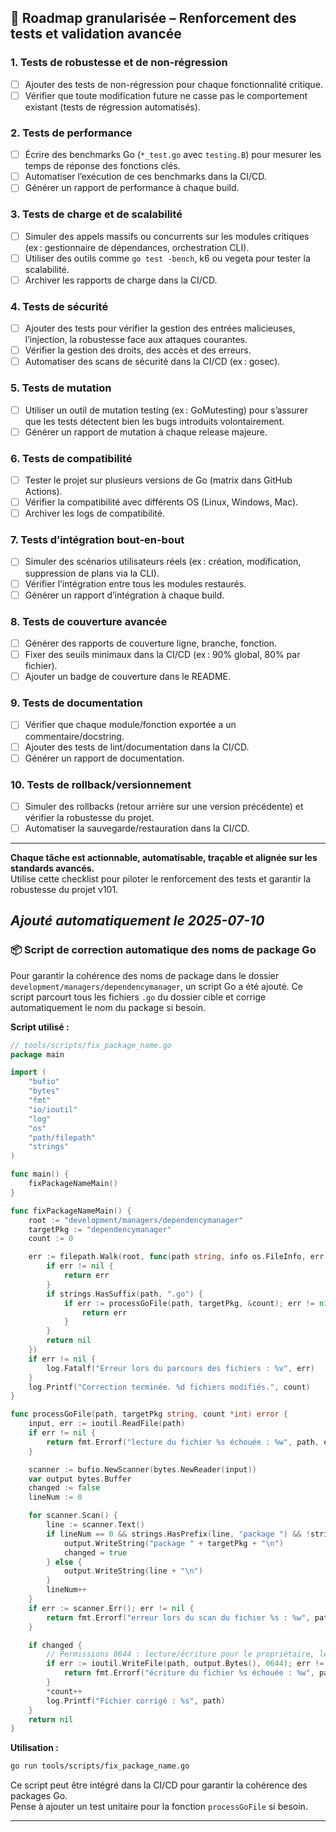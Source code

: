## 🧪 Roadmap granularisée – Renforcement des tests et validation avancée

### 1. Tests de robustesse et de non-régression
- [ ] Ajouter des tests de non-régression pour chaque fonctionnalité critique.
- [ ] Vérifier que toute modification future ne casse pas le comportement existant (tests de régression automatisés).

### 2. Tests de performance
- [ ] Écrire des benchmarks Go (`*_test.go` avec `testing.B`) pour mesurer les temps de réponse des fonctions clés.
- [ ] Automatiser l’exécution de ces benchmarks dans la CI/CD.
- [ ] Générer un rapport de performance à chaque build.

### 3. Tests de charge et de scalabilité
- [ ] Simuler des appels massifs ou concurrents sur les modules critiques (ex : gestionnaire de dépendances, orchestration CLI).
- [ ] Utiliser des outils comme `go test -bench`, k6 ou vegeta pour tester la scalabilité.
- [ ] Archiver les rapports de charge dans la CI/CD.

### 4. Tests de sécurité
- [ ] Ajouter des tests pour vérifier la gestion des entrées malicieuses, l’injection, la robustesse face aux attaques courantes.
- [ ] Vérifier la gestion des droits, des accès et des erreurs.
- [ ] Automatiser des scans de sécurité dans la CI/CD (ex : gosec).

### 5. Tests de mutation
- [ ] Utiliser un outil de mutation testing (ex : GoMutesting) pour s’assurer que les tests détectent bien les bugs introduits volontairement.
- [ ] Générer un rapport de mutation à chaque release majeure.

### 6. Tests de compatibilité
- [ ] Tester le projet sur plusieurs versions de Go (matrix dans GitHub Actions).
- [ ] Vérifier la compatibilité avec différents OS (Linux, Windows, Mac).
- [ ] Archiver les logs de compatibilité.

### 7. Tests d’intégration bout-en-bout
- [ ] Simuler des scénarios utilisateurs réels (ex : création, modification, suppression de plans via la CLI).
- [ ] Vérifier l’intégration entre tous les modules restaurés.
- [ ] Générer un rapport d’intégration à chaque build.

### 8. Tests de couverture avancée
- [ ] Générer des rapports de couverture ligne, branche, fonction.
- [ ] Fixer des seuils minimaux dans la CI/CD (ex : 90% global, 80% par fichier).
- [ ] Ajouter un badge de couverture dans le README.

### 9. Tests de documentation
- [ ] Vérifier que chaque module/fonction exportée a un commentaire/docstring.
- [ ] Ajouter des tests de lint/documentation dans la CI/CD.
- [ ] Générer un rapport de documentation.

### 10. Tests de rollback/versionnement
- [ ] Simuler des rollbacks (retour arrière sur une version précédente) et vérifier la robustesse du projet.
- [ ] Automatiser la sauvegarde/restauration dans la CI/CD.

---

**Chaque tâche est actionnable, automatisable, traçable et alignée sur les standards avancés.**  
Utilise cette checklist pour piloter le renforcement des tests et garantir la robustesse du projet v101.

*Ajouté automatiquement le 2025-07-10*
---

### 📦 Script de correction automatique des noms de package Go

Pour garantir la cohérence des noms de package dans le dossier `development/managers/dependencymanager`, un script Go a été ajouté. Ce script parcourt tous les fichiers `.go` du dossier cible et corrige automatiquement le nom du package si besoin.

**Script utilisé :**

```go
// tools/scripts/fix_package_name.go
package main

import (
	"bufio"
	"bytes"
	"fmt"
	"io/ioutil"
	"log"
	"os"
	"path/filepath"
	"strings"
)

func main() {
	fixPackageNameMain()
}

func fixPackageNameMain() {
	root := "development/managers/dependencymanager"
	targetPkg := "dependencymanager"
	count := 0

	err := filepath.Walk(root, func(path string, info os.FileInfo, err error) error {
		if err != nil {
			return err
		}
		if strings.HasSuffix(path, ".go") {
			if err := processGoFile(path, targetPkg, &count); err != nil {
				return err
			}
		}
		return nil
	})
	if err != nil {
		log.Fatalf("Erreur lors du parcours des fichiers : %v", err)
	}
	log.Printf("Correction terminée. %d fichiers modifiés.", count)
}

func processGoFile(path, targetPkg string, count *int) error {
	input, err := ioutil.ReadFile(path)
	if err != nil {
		return fmt.Errorf("lecture du fichier %s échouée : %w", path, err)
	}

	scanner := bufio.NewScanner(bytes.NewReader(input))
	var output bytes.Buffer
	changed := false
	lineNum := 0

	for scanner.Scan() {
		line := scanner.Text()
		if lineNum == 0 && strings.HasPrefix(line, "package ") && !strings.HasPrefix(line, "package "+targetPkg) {
			output.WriteString("package " + targetPkg + "\n")
			changed = true
		} else {
			output.WriteString(line + "\n")
		}
		lineNum++
	}
	if err := scanner.Err(); err != nil {
		return fmt.Errorf("erreur lors du scan du fichier %s : %w", path, err)
	}

	if changed {
		// Permissions 0644 : lecture/écriture pour le propriétaire, lecture pour les autres
		if err := ioutil.WriteFile(path, output.Bytes(), 0644); err != nil {
			return fmt.Errorf("écriture du fichier %s échouée : %w", path, err)
		}
		*count++
		log.Printf("Fichier corrigé : %s", path)
	}
	return nil
}
```

**Utilisation :**

```sh
go run tools/scripts/fix_package_name.go
```

Ce script peut être intégré dans la CI/CD pour garantir la cohérence des packages Go.  
Pense à ajouter un test unitaire pour la fonction `processGoFile` si besoin.

---